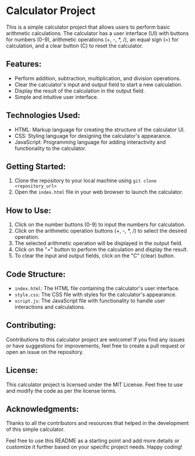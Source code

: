 
# Calculator Project

This is a simple calculator project that allows users to perform basic arithmetic calculations. The calculator has a user interface (UI) with buttons for numbers (0-9), arithmetic operations (+, -, *, /), an equal sign (=) for calculation, and a clear button (C) to reset the calculator.

## Features:

- Perform addition, subtraction, multiplication, and division operations.
- Clear the calculator's input and output field to start a new calculation.
- Display the result of the calculation in the output field.
- Simple and intuitive user interface.

## Technologies Used:

- HTML: Markup language for creating the structure of the calculator UI.
- CSS: Styling language for designing the calculator's appearance.
- JavaScript: Programming language for adding interactivity and functionality to the calculator.

## Getting Started:

1. Clone the repository to your local machine using `git clone <repository_url>`
2. Open the `index.html` file in your web browser to launch the calculator.

## How to Use:

1. Click on the number buttons (0-9) to input the numbers for calculation.
2. Click on the arithmetic operation buttons (+, -, *, /) to select the desired operation.
3. The selected arithmetic operation will be displayed in the output field.
4. Click on the "=" button to perform the calculation and display the result.
5. To clear the input and output fields, click on the "C" (clear) button.

## Code Structure:

- `index.html`: The HTML file containing the calculator's user interface.
- `style.css`: The CSS file with styles for the calculator's appearance.
- `script.js`: The JavaScript file with functionality to handle user interactions and calculations.

## Contributing:

Contributions to this calculator project are welcome! If you find any issues or have suggestions for improvements, feel free to create a pull request or open an issue on the repository.

## License:

This calculator project is licensed under the MIT License. Feel free to use and modify the code as per the license terms.

## Acknowledgments:

Thanks to all the contributors and resources that helped in the development of this simple calculator.

Feel free to use this README as a starting point and add more details or customize it further based on your specific project needs. Happy coding!
